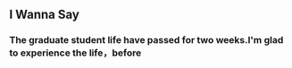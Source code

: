 ## I Wanna Say
### The graduate student life have passed for two weeks.I'm glad to experience the life，before 
